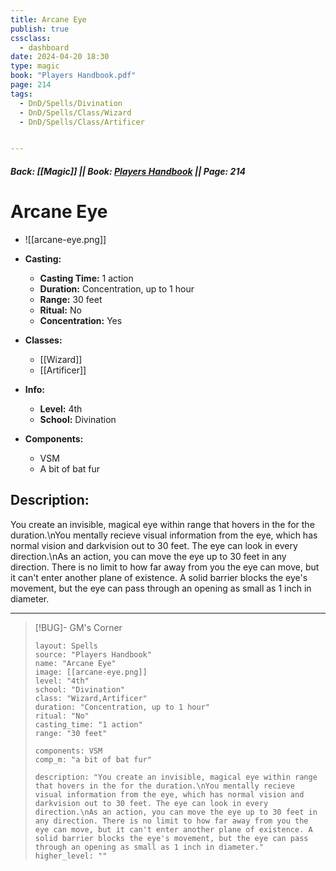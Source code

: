 ```yaml
---
title: Arcane Eye
publish: true
cssclass:
  - dashboard
date: 2024-04-20 18:30
type: magic
book: "Players Handbook.pdf"
page: 214
tags:
  - DnD/Spells/Divination
  - DnD/Spells/Class/Wizard
  - DnD/Spells/Class/Artificer


---
```


##### Back: [[Magic]] || Book: [Players Handbook](https://drive.google.com/drive/folders/1O5bhpYizcIT5xxAoLOuzCRht_PVS7VSG?usp=sharing) || Page: 214

# Arcane Eye
- ![[arcane-eye.png]]
- **Casting:**
    - **Casting Time:** 1 action
    - **Duration:** Concentration, up to 1 hour
    - **Range:** 30 feet
    - **Ritual:** No
    - **Concentration:** Yes
- **Classes:**
    - [[Wizard]]
    - [[Artificer]]

- **Info:**
    - **Level:** 4th
    - **School:** Divination
- **Components:**
    - VSM
    - A bit of bat fur

## Description:
You create an invisible, magical eye within range that hovers in the for the duration.\nYou mentally recieve visual information from the eye, which has normal vision and darkvision out to 30 feet. The eye can look in every direction.\nAs an action, you can move the eye up to 30 feet in any direction. There is no limit to how far away from you the eye can move, but it can't enter another plane of existence. A solid barrier blocks the eye's movement, but the eye can pass through an opening as small as 1 inch in diameter.



---

> [!BUG]- GM's Corner
>
> ```statblock
> layout: Spells
> source: "Players Handbook"
> name: "Arcane Eye"
> image: [[arcane-eye.png]]
> level: "4th"
> school: "Divination"
> class: "Wizard,Artificer"
> duration: "Concentration, up to 1 hour"
> ritual: "No"
> casting_time: "1 action"
> range: "30 feet"
>
> components: VSM
> comp_m: "a bit of bat fur"
>
> description: "You create an invisible, magical eye within range that hovers in the for the duration.\nYou mentally recieve visual information from the eye, which has normal vision and darkvision out to 30 feet. The eye can look in every direction.\nAs an action, you can move the eye up to 30 feet in any direction. There is no limit to how far away from you the eye can move, but it can't enter another plane of existence. A solid barrier blocks the eye's movement, but the eye can pass through an opening as small as 1 inch in diameter."
> higher_level: ""
> ```
